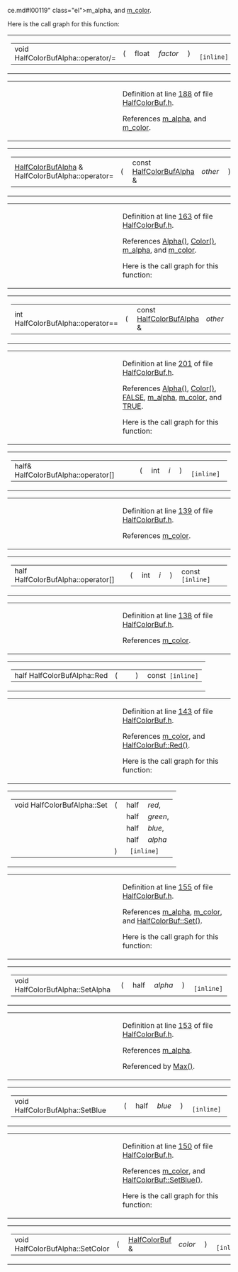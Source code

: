 ce.md#l00119" class="el">m_alpha</a>, and <a href="HalfColorBuf_8h-source.md#l00118" class="el">m_color</a>.</p>
<p>Here is the call graph for this function:</p>
<span class="image placeholder" data-original-image-src="classHalfColorBufAlpha_6181d4e9aeaa68bb1a7a300b10bc132e_cgraph.gif" data-original-image-title="" data-border="0" usemap="#classHalfColorBufAlpha_6181d4e9aeaa68bb1a7a300b10bc132e_cgraph_map"></span></td>
</tr>
</tbody>
</table>

<span id="cb95e4f907fb23bc743102e9e1be687f" class="anchor"></span>

<table class="mdTable" data-cellpadding="2" data-cellspacing="0">
<colgroup>
<col style="width: 100%" />
</colgroup>
<tbody>
<tr>
<td class="mdRow"><table data-cellpadding="0" data-cellspacing="0" data-border="0">
<tbody>
<tr>
<td class="md" data-nowrap="" data-valign="top">void HalfColorBufAlpha::operator/=</td>
<td class="md" data-valign="top">( </td>
<td class="md" data-nowrap="" data-valign="top">float </td>
<td class="mdname1" data-valign="top" data-nowrap=""><em>factor</em></td>
<td class="md" data-valign="top"> ) </td>
<td class="md" data-nowrap=""><code> [inline]</code></td>
</tr>
</tbody>
</table></td>
</tr>
</tbody>
</table>

<table data-cellspacing="5" data-cellpadding="0" data-border="0">
<colgroup>
<col style="width: 50%" />
<col style="width: 50%" />
</colgroup>
<tbody>
<tr>
<td> </td>
<td><p>Definition at line <a href="HalfColorBuf_8h-source.md#l00188" class="el">188</a> of file <a href="HalfColorBuf_8h-source.md" class="el">HalfColorBuf.h</a>.</p>
<p>References <a href="HalfColorBuf_8h-source.md#l00119" class="el">m_alpha</a>, and <a href="HalfColorBuf_8h-source.md#l00118" class="el">m_color</a>.</p></td>
</tr>
</tbody>
</table>

<span id="a440782442f3c69bc3de0af2cf918272" class="anchor"></span>

<table class="mdTable" data-cellpadding="2" data-cellspacing="0">
<colgroup>
<col style="width: 100%" />
</colgroup>
<tbody>
<tr>
<td class="mdRow"><table data-cellpadding="0" data-cellspacing="0" data-border="0">
<tbody>
<tr>
<td class="md" data-nowrap="" data-valign="top"><a href="classHalfColorBufAlpha.md" class="el">HalfColorBufAlpha</a> &amp; HalfColorBufAlpha::operator=</td>
<td class="md" data-valign="top">( </td>
<td class="md" data-nowrap="" data-valign="top">const <a href="classHalfColorBufAlpha.md" class="el">HalfColorBufAlpha</a> &amp; </td>
<td class="mdname1" data-valign="top" data-nowrap=""><em>other</em></td>
<td class="md" data-valign="top"> ) </td>
<td class="md" data-nowrap=""><code> [inline]</code></td>
</tr>
</tbody>
</table></td>
</tr>
</tbody>
</table>

<table data-cellspacing="5" data-cellpadding="0" data-border="0">
<colgroup>
<col style="width: 50%" />
<col style="width: 50%" />
</colgroup>
<tbody>
<tr>
<td> </td>
<td><p>Definition at line <a href="HalfColorBuf_8h-source.md#l00163" class="el">163</a> of file <a href="HalfColorBuf_8h-source.md" class="el">HalfColorBuf.h</a>.</p>
<p>References <a href="HalfColorBuf_8h-source.md#l00146" class="el">Alpha()</a>, <a href="HalfColorBuf_8h-source.md#l00141" class="el">Color()</a>, <a href="HalfColorBuf_8h-source.md#l00119" class="el">m_alpha</a>, and <a href="HalfColorBuf_8h-source.md#l00118" class="el">m_color</a>.</p>
<p>Here is the call graph for this function:</p>
<span class="image placeholder" data-original-image-src="classHalfColorBufAlpha_a440782442f3c69bc3de0af2cf918272_cgraph.gif" data-original-image-title="" data-border="0" usemap="#classHalfColorBufAlpha_a440782442f3c69bc3de0af2cf918272_cgraph_map"></span></td>
</tr>
</tbody>
</table>

<span id="6a3418c18f257da95ea927ae8883f98f" class="anchor"></span>

<table class="mdTable" data-cellpadding="2" data-cellspacing="0">
<colgroup>
<col style="width: 100%" />
</colgroup>
<tbody>
<tr>
<td class="mdRow"><table data-cellpadding="0" data-cellspacing="0" data-border="0">
<tbody>
<tr>
<td class="md" data-nowrap="" data-valign="top">int HalfColorBufAlpha::operator==</td>
<td class="md" data-valign="top">( </td>
<td class="md" data-nowrap="" data-valign="top">const <a href="classHalfColorBufAlpha.md" class="el">HalfColorBufAlpha</a> &amp; </td>
<td class="mdname1" data-valign="top" data-nowrap=""><em>other</em></td>
<td class="md" data-valign="top"> ) </td>
<td class="md" data-nowrap="">const<code> [inline]</code></td>
</tr>
</tbody>
</table></td>
</tr>
</tbody>
</table>

<table data-cellspacing="5" data-cellpadding="0" data-border="0">
<colgroup>
<col style="width: 50%" />
<col style="width: 50%" />
</colgroup>
<tbody>
<tr>
<td> </td>
<td><p>Definition at line <a href="HalfColorBuf_8h-source.md#l00201" class="el">201</a> of file <a href="HalfColorBuf_8h-source.md" class="el">HalfColorBuf.h</a>.</p>
<p>References <a href="HalfColorBuf_8h-source.md#l00146" class="el">Alpha()</a>, <a href="HalfColorBuf_8h-source.md#l00141" class="el">Color()</a>, <a href="macwinsock_8h-source.md#l00040" class="el">FALSE</a>, <a href="HalfColorBuf_8h-source.md#l00119" class="el">m_alpha</a>, <a href="HalfColorBuf_8h-source.md#l00118" class="el">m_color</a>, and <a href="macwinsock_8h-source.md#l00036" class="el">TRUE</a>.</p>
<p>Here is the call graph for this function:</p>
<span class="image placeholder" data-original-image-src="classHalfColorBufAlpha_6a3418c18f257da95ea927ae8883f98f_cgraph.gif" data-original-image-title="" data-border="0" usemap="#classHalfColorBufAlpha_6a3418c18f257da95ea927ae8883f98f_cgraph_map"></span></td>
</tr>
</tbody>
</table>

<span id="afa3b3be64f86f689de4bf05a470fc17" class="anchor"></span>

<table class="mdTable" data-cellpadding="2" data-cellspacing="0">
<colgroup>
<col style="width: 100%" />
</colgroup>
<tbody>
<tr>
<td class="mdRow"><table data-cellpadding="0" data-cellspacing="0" data-border="0">
<tbody>
<tr>
<td class="md" data-nowrap="" data-valign="top">half&amp; HalfColorBufAlpha::operator[]</td>
<td class="md" data-valign="top">( </td>
<td class="md" data-nowrap="" data-valign="top">int </td>
<td class="mdname1" data-valign="top" data-nowrap=""><em>i</em></td>
<td class="md" data-valign="top"> ) </td>
<td class="md" data-nowrap=""><code> [inline]</code></td>
</tr>
</tbody>
</table></td>
</tr>
</tbody>
</table>

<table data-cellspacing="5" data-cellpadding="0" data-border="0">
<colgroup>
<col style="width: 50%" />
<col style="width: 50%" />
</colgroup>
<tbody>
<tr>
<td> </td>
<td><p>Definition at line <a href="HalfColorBuf_8h-source.md#l00139" class="el">139</a> of file <a href="HalfColorBuf_8h-source.md" class="el">HalfColorBuf.h</a>.</p>
<p>References <a href="HalfColorBuf_8h-source.md#l00118" class="el">m_color</a>.</p></td>
</tr>
</tbody>
</table>

<span id="56bd1e633f412f07706e05b60f9eb2bc" class="anchor"></span>

<table class="mdTable" data-cellpadding="2" data-cellspacing="0">
<colgroup>
<col style="width: 100%" />
</colgroup>
<tbody>
<tr>
<td class="mdRow"><table data-cellpadding="0" data-cellspacing="0" data-border="0">
<tbody>
<tr>
<td class="md" data-nowrap="" data-valign="top">half HalfColorBufAlpha::operator[]</td>
<td class="md" data-valign="top">( </td>
<td class="md" data-nowrap="" data-valign="top">int </td>
<td class="mdname1" data-valign="top" data-nowrap=""><em>i</em></td>
<td class="md" data-valign="top"> ) </td>
<td class="md" data-nowrap="">const<code> [inline]</code></td>
</tr>
</tbody>
</table></td>
</tr>
</tbody>
</table>

<table data-cellspacing="5" data-cellpadding="0" data-border="0">
<colgroup>
<col style="width: 50%" />
<col style="width: 50%" />
</colgroup>
<tbody>
<tr>
<td> </td>
<td><p>Definition at line <a href="HalfColorBuf_8h-source.md#l00138" class="el">138</a> of file <a href="HalfColorBuf_8h-source.md" class="el">HalfColorBuf.h</a>.</p>
<p>References <a href="HalfColorBuf_8h-source.md#l00118" class="el">m_color</a>.</p></td>
</tr>
</tbody>
</table>

<span id="3d061051286831d4f2aebae980198b48" class="anchor"></span>

<table class="mdTable" data-cellpadding="2" data-cellspacing="0">
<colgroup>
<col style="width: 100%" />
</colgroup>
<tbody>
<tr>
<td class="mdRow"><table data-cellpadding="0" data-cellspacing="0" data-border="0">
<tbody>
<tr>
<td class="md" data-nowrap="" data-valign="top">half HalfColorBufAlpha::Red</td>
<td class="md" data-valign="top">( </td>
<td class="mdname1" data-valign="top" data-nowrap=""></td>
<td class="md" data-valign="top"> ) </td>
<td class="md" data-nowrap="">const<code> [inline]</code></td>
</tr>
</tbody>
</table></td>
</tr>
</tbody>
</table>

<table data-cellspacing="5" data-cellpadding="0" data-border="0">
<colgroup>
<col style="width: 50%" />
<col style="width: 50%" />
</colgroup>
<tbody>
<tr>
<td> </td>
<td><p>Definition at line <a href="HalfColorBuf_8h-source.md#l00143" class="el">143</a> of file <a href="HalfColorBuf_8h-source.md" class="el">HalfColorBuf.h</a>.</p>
<p>References <a href="HalfColorBuf_8h-source.md#l00118" class="el">m_color</a>, and <a href="HalfColorBuf_8h-source.md#l00035" class="el">HalfColorBuf::Red()</a>.</p>
<p>Here is the call graph for this function:</p>
<span class="image placeholder" data-original-image-src="classHalfColorBufAlpha_3d061051286831d4f2aebae980198b48_cgraph.gif" data-original-image-title="" data-border="0" usemap="#classHalfColorBufAlpha_3d061051286831d4f2aebae980198b48_cgraph_map"></span></td>
</tr>
</tbody>
</table>

<span id="c41d828cf2a9a5be1c03b0daa2f79de2" class="anchor"></span>

<table class="mdTable" data-cellpadding="2" data-cellspacing="0">
<colgroup>
<col style="width: 100%" />
</colgroup>
<tbody>
<tr>
<td class="mdRow"><table data-cellpadding="0" data-cellspacing="0" data-border="0">
<tbody>
<tr>
<td class="md" data-nowrap="" data-valign="top">void HalfColorBufAlpha::Set</td>
<td class="md" data-valign="top">( </td>
<td class="md" data-nowrap="" data-valign="top">half </td>
<td class="mdname" data-nowrap=""><em>red</em>,</td>
</tr>
<tr>
<td class="md" style="text-align: right;" data-nowrap=""></td>
<td class="md"></td>
<td class="md" data-nowrap="">half </td>
<td class="mdname" data-nowrap=""><em>green</em>,</td>
</tr>
<tr>
<td class="md" style="text-align: right;" data-nowrap=""></td>
<td class="md"></td>
<td class="md" data-nowrap="">half </td>
<td class="mdname" data-nowrap=""><em>blue</em>,</td>
</tr>
<tr>
<td class="md" style="text-align: right;" data-nowrap=""></td>
<td class="md"></td>
<td class="md" data-nowrap="">half </td>
<td class="mdname" data-nowrap=""><em>alpha</em></td>
</tr>
<tr>
<td class="md"></td>
<td class="md">) </td>
<td colspan="2" class="md"><code> [inline]</code></td>
</tr>
</tbody>
</table></td>
</tr>
</tbody>
</table>

<table data-cellspacing="5" data-cellpadding="0" data-border="0">
<colgroup>
<col style="width: 50%" />
<col style="width: 50%" />
</colgroup>
<tbody>
<tr>
<td> </td>
<td><p>Definition at line <a href="HalfColorBuf_8h-source.md#l00155" class="el">155</a> of file <a href="HalfColorBuf_8h-source.md" class="el">HalfColorBuf.h</a>.</p>
<p>References <a href="HalfColorBuf_8h-source.md#l00119" class="el">m_alpha</a>, <a href="HalfColorBuf_8h-source.md#l00118" class="el">m_color</a>, and <a href="HalfColorBuf_8h-source.md#l00039" class="el">HalfColorBuf::Set()</a>.</p>
<p>Here is the call graph for this function:</p>
<span class="image placeholder" data-original-image-src="classHalfColorBufAlpha_c41d828cf2a9a5be1c03b0daa2f79de2_cgraph.gif" data-original-image-title="" data-border="0" usemap="#classHalfColorBufAlpha_c41d828cf2a9a5be1c03b0daa2f79de2_cgraph_map"></span></td>
</tr>
</tbody>
</table>

<span id="04a9ca975b5d434c1785e6835496acfc" class="anchor"></span>

<table class="mdTable" data-cellpadding="2" data-cellspacing="0">
<colgroup>
<col style="width: 100%" />
</colgroup>
<tbody>
<tr>
<td class="mdRow"><table data-cellpadding="0" data-cellspacing="0" data-border="0">
<tbody>
<tr>
<td class="md" data-nowrap="" data-valign="top">void HalfColorBufAlpha::SetAlpha</td>
<td class="md" data-valign="top">( </td>
<td class="md" data-nowrap="" data-valign="top">half </td>
<td class="mdname1" data-valign="top" data-nowrap=""><em>alpha</em></td>
<td class="md" data-valign="top"> ) </td>
<td class="md" data-nowrap=""><code> [inline]</code></td>
</tr>
</tbody>
</table></td>
</tr>
</tbody>
</table>

<table data-cellspacing="5" data-cellpadding="0" data-border="0">
<colgroup>
<col style="width: 50%" />
<col style="width: 50%" />
</colgroup>
<tbody>
<tr>
<td> </td>
<td><p>Definition at line <a href="HalfColorBuf_8h-source.md#l00153" class="el">153</a> of file <a href="HalfColorBuf_8h-source.md" class="el">HalfColorBuf.h</a>.</p>
<p>References <a href="HalfColorBuf_8h-source.md#l00119" class="el">m_alpha</a>.</p>
<p>Referenced by <a href="HalfColorBuf_8h-source.md#l00157" class="el">Max()</a>.</p></td>
</tr>
</tbody>
</table>

<span id="f3d69ad05054f5e8bb08f92dec5a53fe" class="anchor"></span>

<table class="mdTable" data-cellpadding="2" data-cellspacing="0">
<colgroup>
<col style="width: 100%" />
</colgroup>
<tbody>
<tr>
<td class="mdRow"><table data-cellpadding="0" data-cellspacing="0" data-border="0">
<tbody>
<tr>
<td class="md" data-nowrap="" data-valign="top">void HalfColorBufAlpha::SetBlue</td>
<td class="md" data-valign="top">( </td>
<td class="md" data-nowrap="" data-valign="top">half </td>
<td class="mdname1" data-valign="top" data-nowrap=""><em>blue</em></td>
<td class="md" data-valign="top"> ) </td>
<td class="md" data-nowrap=""><code> [inline]</code></td>
</tr>
</tbody>
</table></td>
</tr>
</tbody>
</table>

<table data-cellspacing="5" data-cellpadding="0" data-border="0">
<colgroup>
<col style="width: 50%" />
<col style="width: 50%" />
</colgroup>
<tbody>
<tr>
<td> </td>
<td><p>Definition at line <a href="HalfColorBuf_8h-source.md#l00150" class="el">150</a> of file <a href="HalfColorBuf_8h-source.md" class="el">HalfColorBuf.h</a>.</p>
<p>References <a href="HalfColorBuf_8h-source.md#l00118" class="el">m_color</a>, and <a href="HalfColorBuf_8h-source.md#l00043" class="el">HalfColorBuf::SetBlue()</a>.</p>
<p>Here is the call graph for this function:</p>
<span class="image placeholder" data-original-image-src="classHalfColorBufAlpha_f3d69ad05054f5e8bb08f92dec5a53fe_cgraph.gif" data-original-image-title="" data-border="0" usemap="#classHalfColorBufAlpha_f3d69ad05054f5e8bb08f92dec5a53fe_cgraph_map"></span></td>
</tr>
</tbody>
</table>

<span id="24f6017ad9b1242d70765bddcd448ffd" class="anchor"></span>

<table class="mdTable" data-cellpadding="2" data-cellspacing="0">
<colgroup>
<col style="width: 100%" />
</colgroup>
<tbody>
<tr>
<td class="mdRow"><table data-cellpadding="0" data-cellspacing="0" data-border="0">
<tbody>
<tr>
<td class="md" data-nowrap="" data-valign="top">void HalfColorBufAlpha::SetColor</td>
<td class="md" data-valign="top">( </td>
<td class="md" data-nowrap="" data-valign="top"><a href="classHalfColorBuf.md" class="el">HalfColorBuf</a> &amp; </td>
<td class="mdname1" data-valign="top" data-nowrap=""><em>color</em></td>
<td class="md" data-valign="top"> ) </td>
<td class="md" data-nowrap=""><code> [inline]</code></td>
</tr>
</tbody>
</table></td>
</tr>
</tbody>
</table>

<table data-cellspacing="5" data-cellpadding="0" data-border="0">
<colgroup>
<col style="width: 50%" />
<col style="width: